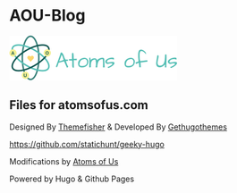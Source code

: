 # AOU-Blog

![AOU](atomsofusblog/assets/images/logo.svg)

## Files for atomsofus.com

Designed By [Themefisher](https://themefisher.com/) & Developed By [Gethugothemes](https://gethugothemes.com/) 

https://github.com/statichunt/geeky-hugo

Modifications by [Atoms of Us](https://atomsofus.com/)

Powered by Hugo & Github Pages


